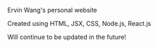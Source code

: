 Ervin Wang's personal website

Created using HTML, JSX, CSS, Node.js, React.js

Will continue to be updated in the future!
